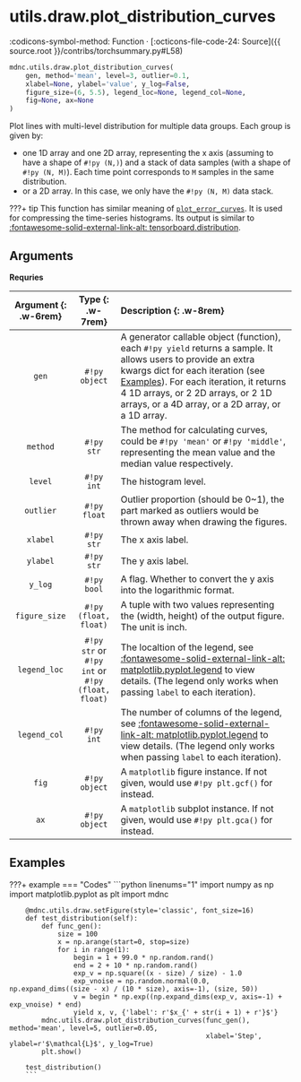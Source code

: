 # utils.draw.plot_distribution_curves

:codicons-symbol-method: Function · [:octicons-file-code-24: Source]({{ source.root }}/contribs/torchsummary.py#L58)

```python
mdnc.utils.draw.plot_distribution_curves(
    gen, method='mean', level=3, outlier=0.1,
    xlabel=None, ylabel='value', y_log=False,
    figure_size=(6, 5.5), legend_loc=None, legend_col=None,
    fig=None, ax=None
)
```

Plot lines with multi-level distribution for multiple data groups. Each group is given by:

* one 1D array and one 2D array, representing the x axis (assuming to have a shape of `#!py (N,)`) and a stack of data samples (with a shape of `#!py (N, M)`). Each time point corresponds to `M` samples in the same distribution.
* or a 2D array. In this case, we only have the `#!py (N, M)` data stack.

???+ tip
    This function has similar meaning of [`plot_error_curves`](../plot_error_curves). It is used for compressing the time-series histograms. Its output is similar to [:fontawesome-solid-external-link-alt: tensorboard.distribution][edward-tensorboard].

## Arguments

**Requries**

| Argument {: .w-6rem} | Type {: .w-7rem} | Description {: .w-8rem} |
| :------: | :-----: | :---------- |
| `gen` | `#!py object` | A generator callable object (function), each `#!py yield` returns a sample. It allows users to provide an extra kwargs dict for each iteration (see [Examples](#examples)). For each iteration, it returns 4 1D arrays, or 2 2D arrays, or 2 1D arrays, or a 4D array, or a 2D array, or a 1D array. |
| `method` | `#!py str`  | The method for calculating curves, could be `#!py 'mean'` or `#!py 'middle'`, representing the mean value and the median value respectively. |
| `level` | `#!py int`  | The histogram level. |
| `outlier` | `#!py float`  | Outlier proportion (should be 0\~1), the part marked as outliers would be thrown away when drawing the figures. |
| `xlabel` | `#!py str`  | The x axis label. |
| `ylabel` | `#!py str`  | The y axis label. |
| `y_log` | `#!py bool`  | A flag. Whether to convert the y axis into the logarithmic format. |
| `figure_size` | `#!py (float, float)`  | A tuple with two values representing the (width, height) of the output figure. The unit is inch. |
| `legend_loc` | `#!py str` or<br>`#!py int` or<br>`#!py (float, float)` | The localtion of the legend, see [:fontawesome-solid-external-link-alt: matplotlib.pyplot.legend][mpl-legend] to view details. (The legend only works when passing `label` to each iteration). |
| `legend_col` | `#!py int` | The number of columns of the legend, see [:fontawesome-solid-external-link-alt: matplotlib.pyplot.legend][mpl-legend] to view details. (The legend only works when passing `label` to each iteration). |
| `fig` | `#!py object` | A `matplotlib` figure instance. If not given, would use `#!py plt.gcf()` for instead. |
| `ax`  | `#!py object` | A `matplotlib` subplot instance. If not given, would use `#!py plt.gca()` for instead. |

## Examples

???+ example
    === "Codes"
        ```python linenums="1"
        import numpy as np
        import matplotlib.pyplot as plt
        import mdnc

        @mdnc.utils.draw.setFigure(style='classic', font_size=16)
        def test_distribution(self):
            def func_gen():
                size = 100
                x = np.arange(start=0, stop=size)
                for i in range(1):
                    begin = 1 + 99.0 * np.random.rand()
                    end = 2 + 10 * np.random.rand()
                    exp_v = np.square((x - size) / size) - 1.0
                    exp_vnoise = np.random.normal(0.0, np.expand_dims((size - x) / (10 * size), axis=-1), (size, 50))
                    v = begin * np.exp((np.expand_dims(exp_v, axis=-1) + exp_vnoise) * end)
                    yield x, v, {'label': r'$x_{' + str(i + 1) + r'}$'}
            mdnc.utils.draw.plot_distribution_curves(func_gen(), method='mean', level=5, outlier=0.05,
                                                     xlabel='Step', ylabel=r'$\mathcal{L}$', y_log=True)
            plt.show()

        test_distribution()
        ```

[mpl-legend]:https://matplotlib.org/stable/api/_as_gen/matplotlib.pyplot.legend.html "matplotlib.pyplot.legend"
[edward-tensorboard]:http://edwardlib.org/tutorials/tensorboard "Tensorboard tutorials"